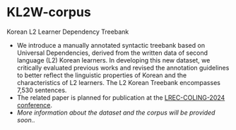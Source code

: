 # KL2W-corpus
Korean L2 Learner Dependency Treebank

- We introduce a manually annotated syntactic treebank based on Universal Dependencies, derived from the written data of second language (L2) Korean learners. In developing this new dataset, we critically evaluated previous works and revised the annotation guidelines to better reflect the linguistic properties of Korean and the characteristics of L2 learners. The L2 Korean Treebank encompasses 7,530 sentences.
- The related paper is planned for publication at the [LREC-COLING-2024 conference](https://lrec-coling-2024.org).
- *More information about the dataset and the corpus will be provided soon..*
